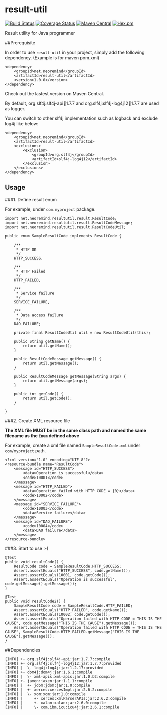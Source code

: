 # result-util
[![Build Status](https://travis-ci.org/neoremind/result-util.svg?branch=master)](https://travis-ci.org/neoremind/result-util)
[![Coverage Status](https://coveralls.io/repos/github/neoremind/result-util/badge.svg?branch=master)](https://coveralls.io/github/neoremind/result-util?branch=master)
[![Maven Central](https://maven-badges.herokuapp.com/maven-central/net.neoremind/result-util/badge.svg)](https://maven-badges.herokuapp.com/maven-central/net.neoremind/result-util)
[![Hex.pm](https://img.shields.io/hexpm/l/plug.svg)](http://www.apache.org/licenses/LICENSE-2.0)

Result utility for Java programmer

##Prerequisite

In order to use `result-util` in your project, simply add the following dependency. (Example is for maven pom.xml)
```
<dependency>
    <groupId>net.neoremind</groupId>
    <artifactId>result-util</artifactId>
    <version>1.0.0</version>
</dependency>
```
Check out the lastest version on Maven Central.

By default, org.slf4j:slf4j-api:jar:1.7.7 and org.slf4j:slf4j-log4j12:jar:1.7.7 are used as logger.

You can switch to other slf4j implementation such as logback and exclude log4j like below:
```
<dependency>
    <groupId>net.neoremind</groupId>
    <artifactId>result-util</artifactId>
    <exclusions>
        <exclusion>
            <groupId>org.slf4j</groupId>
            <artifactId>slf4j-log4j12</artifactId>
        </exclusion>
    </exclusions>
</dependency>
```

## Usage
###1. Define result enum

For example, under `com.myproject` package.

```
import net.neoremind.resultutil.result.ResultCode;
import net.neoremind.resultutil.result.ResultCodeMessage;
import net.neoremind.resultutil.result.ResultCodeUtil;

public enum SampleResultCode implements ResultCode {

    /**
     * HTTP OK
     */
    HTTP_SUCCESS,

    /**
     * HTTP Failed
     */
    HTTP_FAILED,

    /**
     * Service failure
     */
    SERVICE_FAILURE,

    /**
     * Data access failure
     */
    DAO_FAILURE;

    private final ResultCodeUtil util = new ResultCodeUtil(this);

    public String getName() {
        return util.getName();
    }

    public ResultCodeMessage getMessage() {
        return util.getMessage();
    }

    public ResultCodeMessage getMessage(String args) {
        return util.getMessage(args);
    }

    public int getCode() {
        return util.getCode();
    }

}
```

###2. Create XML resource file

**The XML file MUST be in the same class path and named the same filename as the `Enum` defined above**

For example, create a xml file named `SampleResultCode.xml` under `com/myproject` path.

```
<?xml version="1.0" encoding="UTF-8"?>
<resource-bundle name="ResultCode">
    <message id="HTTP_SUCCESS">
        <data>Operation is successful</data>
        <code>10001</code>
    </message>
    <message id="HTTP_FAILED">
        <data>Operation failed with HTTP CODE = {0}</data>
        <code>10002</code>
    </message>
    <message id="SERVICE_FAILURE">
        <code>10003</code>
        <data>Service failure</data>
    </message>
    <message id="DAO_FAILURE">
        <code>10004</code>
        <data>DAO failure</data>
    </message>
</resource-bundle>
```

###3. Start to use :-)
```
@Test
public void resultCode() {
    ResultCode code = SampleResultCode.HTTP_SUCCESS;
    Assert.assertEquals("HTTP_SUCCESS", code.getName());
    Assert.assertEquals(10001, code.getCode());
    Assert.assertEquals("Operation is successful", code.getMessage().getMessage());
}

@Test
public void resultCode2() {
    SampleResultCode code = SampleResultCode.HTTP_FAILED;
    Assert.assertEquals("HTTP_FAILED", code.getName());
    Assert.assertEquals(10002, code.getCode());
    Assert.assertEquals("Operation failed with HTTP CODE = THIS IS THE CAUSE", code.getMessage("THIS IS THE CAUSE").getMessage());
    Assert.assertEquals("Operation failed with HTTP CODE = THIS IS THE CAUSE", SampleResultCode.HTTP_FAILED.getMessage("THIS IS THE CAUSE").getMessage());
}
```

##Dependencies
```
[INFO] +- org.slf4j:slf4j-api:jar:1.7.7:compile
[INFO] +- org.slf4j:slf4j-log4j12:jar:1.7.7:provided
[INFO] |  \- log4j:log4j:jar:1.2.17:provided
[INFO] +- dom4j:dom4j:jar:1.6.1:compile
[INFO] |  \- xml-apis:xml-apis:jar:1.0.b2:compile
[INFO] +- jaxen:jaxen:jar:1.1.1:compile
[INFO] |  +- jdom:jdom:jar:1.0:compile
[INFO] |  +- xerces:xercesImpl:jar:2.6.2:compile
[INFO] |  \- xom:xom:jar:1.0:compile
[INFO] |     +- xerces:xmlParserAPIs:jar:2.6.2:compile
[INFO] |     +- xalan:xalan:jar:2.6.0:compile
[INFO] |     \- com.ibm.icu:icu4j:jar:2.6.1:compile
```